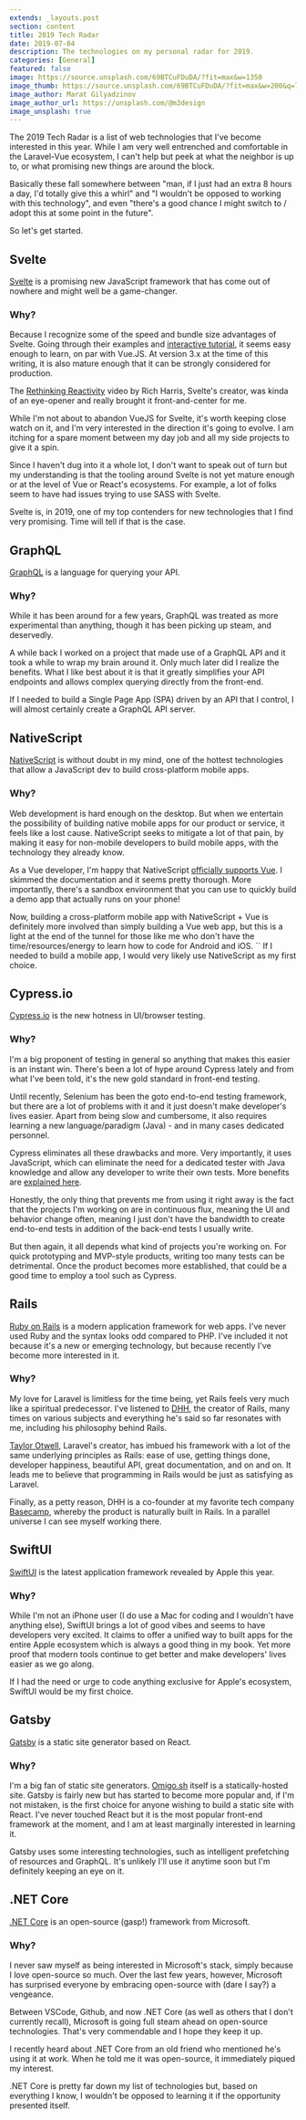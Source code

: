 ```yaml
---
extends: _layouts.post
section: content
title: 2019 Tech Radar
date: 2019-07-04
description: The technologies on my personal radar for 2019.
categories: [General]
featured: false
image: https://source.unsplash.com/69BTCuFDuDA/?fit=max&w=1350
image_thumb: https://source.unsplash.com/69BTCuFDuDA/?fit=max&w=200&q=75
image_author: Marat Gilyadzinov
image_author_url: https://unsplash.com/@m3design
image_unsplash: true
---
```


The 2019 Tech Radar is a list of web technologies that I've become interested in this year. While I am very well entrenched and comfortable in the Laravel-Vue ecosystem, I can't help but peek at what the neighbor is up to, or what promising new things are around the block.

Basically these fall somewhere between "man, if I just had an extra 8 hours a day, I'd totally give this a whirl" and "I wouldn't be opposed to working with this technology", and even "there's a good chance I might switch to / adopt this at some point in the future". 

So let's get started.

## Svelte

[Svelte](https://svelte.dev/) is a promising new JavaScript framework that has come out of nowhere and might well be a game-changer.

### Why?

Because I recognize some of the speed and bundle size advantages of Svelte. Going through their examples and [interactive tutorial](https://svelte.dev/tutorial/basics), it seems easy enough to learn, on par with Vue.JS. At version 3.x at the time of this writing, it is also mature enough that it can be strongly considered for production.

The [Rethinking Reactivity](https://www.youtube.com/watch?v=OyFI-zOrKSk) video by Rich Harris, Svelte's creator, was kinda of an eye-opener and really brought it front-and-center for me.

While I'm not about to abandon VueJS for Svelte, it's worth keeping close watch on it, and I'm very interested in the direction it's going to evolve. I am itching for a spare moment between my day job and all my side projects to give it a spin.

Since I haven't dug into it a whole lot, I don't want to speak out of turn but my understanding is that the tooling around Svelte is not yet mature enough or at the level of Vue or React's ecosystems. For example, a lot of folks seem to have had issues trying to use SASS with Svelte.

Svelte is, in 2019, one of my top contenders for new technologies that I find very promising. Time will tell if that is the case.

## GraphQL

[GraphQL](https://graphql.org/) is a language for querying your API.

### Why?

While it has been around for a few years, GraphQL was treated as more experimental than anything, though it has been picking up steam, and deservedly.

A while back I worked on a project that made use of a GraphQL API and it took a while to wrap my brain around it. Only much later did I realize the benefits. What I like best about it is that it greatly simplifies your API endpoints and allows complex querying directly from the front-end.

If I needed to build a Single Page App (SPA) driven by an API that I control, I will almost certainly create a GraphQL API server.

## NativeScript 

[NativeScript](https://www.nativescript.org/) is without doubt in my mind, one of the hottest technologies that allow a JavaScript dev to build cross-platform mobile apps.

### Why?

Web development is hard enough on the desktop. But when we entertain the possibility of building native mobile apps for our product or service, it feels like a lost cause. NativeScript seeks to mitigate a lot of that pain, by making it easy for non-mobile developers to build mobile apps, with the technology they already know.

As a Vue developer, I'm happy that NativeScript [officially supports Vue](https://www.nativescript.org/vue). I skimmed the documentation and it seems pretty thorough. More importantly, there's a sandbox environment that you can use to quickly build a demo app that actually runs on your phone!

Now, building a cross-platform mobile app with NativeScript + Vue is definitely more involved than simply building a Vue web app, but this is a light at the end of the tunnel for those like me who don't have the time/resources/energy to learn how to code for Android and iOS.
``
If I needed to build a mobile app, I would very likely use NativeScript as my first choice.


## Cypress.io

[Cypress.io](https://www.cypress.io/) is the new hotness in UI/browser testing.

### Why?

I'm a big proponent of testing in general so anything that makes this easier is an instant win. There's been a lot of hype around Cypress lately and from what I've been told, it's the new gold standard in front-end testing.

Until recently, Selenium has been the goto end-to-end testing framework, but there are a lot of problems with it and it just doesn't make developer's lives easier. Apart from being slow and cumbersome, it also requires learning a new language/paradigm (Java) - and in many cases dedicated personnel.

Cypress eliminates all these drawbacks and more. Very importantly, it uses JavaScript, which can eliminate the need for a dedicated tester with Java knowledge and allow any developer to write their own tests. More benefits are [explained here](https://www.cypress.io/how-it-works).

Honestly, the only thing that prevents me from using it right away is the fact that the projects I'm working on are in continuous flux, meaning the UI and behavior change often, meaning I just don't have the bandwidth to create end-to-end tests in addition of the back-end tests I usually write.

But then again, it all depends what kind of projects you're working on. For quick prototyping and MVP-style products, writing too many tests can be detrimental. Once the product becomes more established, that could be a good time to employ a tool such as Cypress.

## Rails

[Ruby on Rails](https://rubyonrails.org/) is a modern application framework for web apps. I've never used Ruby and the syntax looks odd compared to PHP. I've included it not because it's a new or emerging technology, but because recently I've become more interested in it.

### Why?

My love for Laravel is limitless for the time being, yet Rails feels very much like a spiritual predecessor. I've listened to [DHH](https://dhh.dk/), the creator of Rails, many times on various subjects and everything he's said so far resonates with me, including his philosophy behind Rails.

[Taylor Otwell](https://twitter.com/taylorotwell), Laravel's creator, has imbued his framework with a lot of the same underlying principles as Rails: ease of use, getting things done, developer happiness, beautiful API, great documentation, and on and on. It leads me to believe that programming in Rails would be just as satisfying as Laravel.

Finally, as a petty reason, DHH is a co-founder at my favorite tech company [Basecamp](https://basecamp.com/), whereby the product is naturally built in Rails. In a parallel universe I can see myself working there.

## SwiftUI

[SwiftUI](https://developer.apple.com/xcode/swiftui/) is the latest application framework revealed by Apple this year.

### Why?

While I'm not an iPhone user (I do use a Mac for coding and I wouldn't have anything else), SwiftUI brings a lot of good vibes and seems to have developers very excited. It claims to offer a unified way to built apps for the entire Apple ecosystem which is always a good thing in my book. Yet more proof that modern tools continue to get better and make developers' lives easier as we go along.

If I had the need or urge to code anything exclusive for Apple's ecosystem, SwiftUI would be my first choice.

## Gatsby

[Gatsby](https://www.gatsbyjs.org/) is a static site generator based on React.

### Why?

I'm a big fan of static site generators. [Omigo.sh](https://omigo.sh/) itself is a statically-hosted site. Gatsby is fairly new but has started to become more popular and, if I'm not mistaken, is the first choice for anyone wishing to build a static site with React. I've never touched React but it is the most popular front-end framework at the moment, and I am at least marginally interested in learning it.

Gatsby uses some interesting technologies, such as intelligent prefetching of resources and GraphQL. It's unlikely I'll use it anytime soon but I'm definitely keeping an eye on it.

## .NET Core

[.NET Core](https://docs.microsoft.com/en-us/dotnet/core/) is an open-source (gasp!) framework from Microsoft.

### Why?

I never saw myself as being interested in Microsoft's stack, simply because I love open-source so much. Over the last few years, however, Microsoft has surprised everyone by embracing open-source with (dare I say?) a vengeance.

Between VSCode, Github, and now .NET Core (as well as others that I don't currently recall), Microsoft is going full steam ahead on open-source technologies. That's very commendable and I hope they keep it up.

I recently heard about .NET Core from an old friend who mentioned he's using it at work. When he told me it was open-source, it immediately piqued my interest.

.NET Core is pretty far down my list of technologies but, based on everything I know, I wouldn't be opposed to learning it if the opportunity presented itself. 
